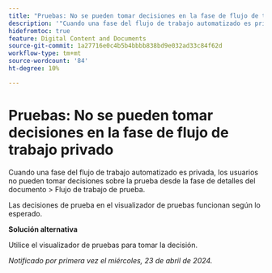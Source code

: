 ```yaml
---
title: "Pruebas: No se pueden tomar decisiones en la fase de flujo de trabajo privado"
description: '"Cuando una fase del flujo de trabajo automatizado es privada, los usuarios no pueden tomar decisiones sobre la prueba desde la fase de detalles del documento > Flujo de trabajo de prueba. Hay una solución disponible”.'
hidefromtoc: true
feature: Digital Content and Documents
source-git-commit: 1a27716e0c4b5b4bbbb838bd9e032ad33c84f62d
workflow-type: tm+mt
source-wordcount: '84'
ht-degree: 10%

---
```



# Pruebas: No se pueden tomar decisiones en la fase de flujo de trabajo privado

Cuando una fase del flujo de trabajo automatizado es privada, los usuarios no pueden tomar decisiones sobre la prueba desde la fase de detalles del documento > Flujo de trabajo de prueba.

Las decisiones de prueba en el visualizador de pruebas funcionan según lo esperado.

**Solución alternativa**

Utilice el visualizador de pruebas para tomar la decisión.

_Notificado por primera vez el miércoles, 23 de abril de 2024._


